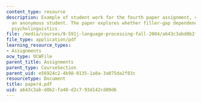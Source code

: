 ```yaml
---
content_type: resource
description: Example of student work for the fourth paper assignment, courtesy of
  an anonymous student. The paper explores whether filler-gap dependencies exist in
  psycholinguistics.
file: /media/courses/9-591j-language-processing-fall-2004/a643c3abd0b2fa40d2c793d142cd09d6_paper4.pdf
file_type: application/pdf
learning_resource_types:
- Assignments
ocw_type: OCWFile
parent_title: Assignments
parent_type: CourseSection
parent_uid: e56924c2-4b98-0135-1a8a-3a075da2f03c
resourcetype: Document
title: paper4.pdf
uid: a643c3ab-d0b2-fa40-d2c7-93d142cd09d6
---
```


